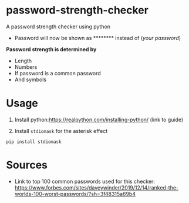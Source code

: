 # password-strength-checker

A password strength checker using python

- Password will now be shown as ******** instead of (*your password*)

**Password strength is determined by**

- Length 
- Numbers
- If password is a common password
- And symbols

# Usage
1. Install python:https://realpython.com/installing-python/ (link to guide)

2. Install ```stdiomask``` for the asterisk effect

```
pip install stdiomask
```

# Sources

- Link to top 100 common passwords used for this checker: https://www.forbes.com/sites/daveywinder/2019/12/14/ranked-the-worlds-100-worst-passwords/?sh=3f48315a69b4
